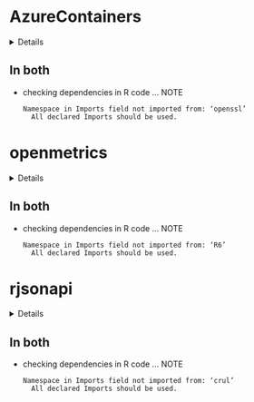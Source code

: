 # AzureContainers

<details>

* Version: 1.3.0
* GitHub: https://github.com/Azure/AzureContainers
* Source code: https://github.com/cran/AzureContainers
* Date/Publication: 2020-05-06 08:10:02 UTC
* Number of recursive dependencies: 57

Run `revdep_details(, "AzureContainers")` for more info

</details>

## In both

*   checking dependencies in R code ... NOTE
    ```
    Namespace in Imports field not imported from: ‘openssl’
      All declared Imports should be used.
    ```

# openmetrics

<details>

* Version: 0.2.0
* GitHub: https://github.com/atheriel/openmetrics
* Source code: https://github.com/cran/openmetrics
* Date/Publication: 2020-07-14 08:00:03 UTC
* Number of recursive dependencies: 45

Run `revdep_details(, "openmetrics")` for more info

</details>

## In both

*   checking dependencies in R code ... NOTE
    ```
    Namespace in Imports field not imported from: ‘R6’
      All declared Imports should be used.
    ```

# rjsonapi

<details>

* Version: 0.1.0
* GitHub: https://github.com/ropensci/rjsonapi
* Source code: https://github.com/cran/rjsonapi
* Date/Publication: 2017-01-09 01:47:26
* Number of recursive dependencies: 46

Run `revdep_details(, "rjsonapi")` for more info

</details>

## In both

*   checking dependencies in R code ... NOTE
    ```
    Namespace in Imports field not imported from: ‘crul’
      All declared Imports should be used.
    ```

